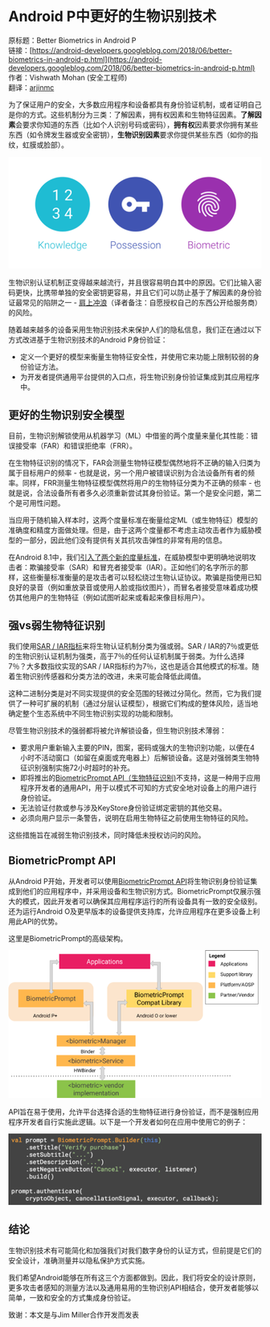 # Android P中更好的生物识别技术

原标题：Better Biometrics in Android P  
链接：[https://android-developers.googleblog.com/2018/06/better-biometrics-in-android-p.html](https://android-developers.googleblog.com/2018/06/better-biometrics-in-android-p.html)  
作者：Vishwath Mohan (安全工程师)  
翻译：[arjinmc](https://github.com/arjinmc)  

为了保证用户的安全，大多数应用程序和设备都具有身份验证机制，或者证明自己是你的方式。这些机制分为三类：了解因素，拥有权因素和生物特征因素。<strong>了解因素</strong>会要求你知道的东西（比如个人识别号码或密码），<strong>拥有权</strong>因素要求你拥有某些东西（如令牌发生器或安全密钥），<strong>生物识别因素</strong>要求你提供某些东西（如你的指纹，虹膜或脸部）。

![img](../images/2018.6.21.sdk.1.png)  

生物识别认证机制正变得越来越流行，并且很容易明白其中的原因。它们比输入密码更快，比携带单独的安全密钥更容易，并且它们可以防止基于了解因素的身份验证最常见的陷阱之一 - [肩上冲浪](https://en.wikipedia.org/wiki/Shoulder_surfing_(computer_security))（译者备注：自愿授权自己的东西公开给服务商）的风险。

随着越来越多的设备采用生物识别技术来保护人们的隐私信息，我们正在通过以下方式改进基于生物识别技术的Android P身份验证：

* 定义一个更好的模型来衡量生物特征安全性，并使用它来功能上限制较弱的身份验证方法。
* 为开发者提供通用平台提供的入口点，将生物识别身份验证集成到其应用程序中。

## 更好的生物识别安全模型

目前，生物识别解锁使用从机器学习（ML）中借鉴的两个度量来量化其性能：错误接受率（FAR）和错误拒绝率（FRR）。

在生物特征识别的情况下，FAR会测量生物特征模型偶然地将不正确的输入归类为属于目标用户的频率 - 也就是说，另一个用户被错误识别为合法设备所有者的频率。同样，FRR测量生物特征模型偶然将用户的生物特征分类为不正确的频率 - 也就是说，合法设备所有者多久必须重新尝试其身份验证。第一个是安全问题，第二个是可用性问题。

当应用于随机输入样本时，这两个度量标准在衡量给定ML（或生物特征）模型的准确度和精度方面做处理。但是，由于这两个度量都不考虑主动攻击者作为威胁模型的一部分，因此他们没有提供有关其抗攻击弹性的非常有用的信息。

在Android 8.1中，我们[引入了两个新的度量标准](https://source.android.com/security/biometric/)，在威胁模型中更明确地说明攻击者：欺骗接受率（SAR）和冒充者接受率（IAR）。正如他们的名字所示的那样，这些衡量标准衡量的是攻击者可以轻松绕过生物认证协议。欺骗是指使用已知良好的录音（例如重放录音或使用人脸或指纹图片），而冒名者接受意味着成功模仿其他用户的生物特征（例如试图听起来或看起来像目标用户）。

## 强vs弱生物特征识别

我们使用[SAR / IAR指标](https://source.android.com/security/biometric/#metrics)来将生物认证机制分类为强或弱。SAR / IAR的7％或更低的生物识别认证机制为强类，高于7％的任何认证机制属于弱类。为什么选择7％？大多数指纹实现的SAR / IAR指标约为7％，这也是适合其他模式的标准。随着生物识别传感器和分类方法的改进，未来可能会降低此阈值。

这种二进制分类是对不同实现提供的安全范围的轻微过分简化。然而，它为我们提供了一种可扩展的机制（通过分层认证模型），根据它们构成的整体风险，适当地确定整个生态系统中不同生物识别实现的功能和限制。

尽管生物识别技术的强弱都将被允许解锁设备，但生物识别技术薄弱：

* 要求用户重新输入主要的PIN，图案，密码或强大的生物识别功能，以便在4小时不活动窗口（如留在桌面或充电器上）后解锁设备。这是对强弱类生物特征识别强制实施72小时超时的补充。
* 即将推出的[BiometricPrompt API（生物特征识别)](https://developer.android.com/reference/android/hardware/biometrics/BiometricPrompt)不支持，这是一种用于应用程序开发者的通用API，用于以模式不可知的方式安全地对设备上的用户进行身份验证。
* 无法验证付款或参与涉及KeyStore身份验证绑定密钥的其他交易。
* 必须向用户显示一条警告，说明在启用生物特征之前使用生物特征的风险。

这些措施旨在减弱生物识别技术，同时降低未授权访问的风险。

## BiometricPrompt API
从Android P开始，开发者可以使用[BiometricPrompt API](https://developer.android.com/reference/android/hardware/biometrics/BiometricPrompt)将生物识别身份验证集成到他们的应用程序中，并采用设备和生物识别方式。BiometricPrompt仅展示强大的模式，因此开发者可以确保其应用程序运行的所有设备具有一致的安全级别。还为运行Android O及更早版本的设备提供支持库，允许应用程序在更多设备上利用此API的优势。

这里是BiometricPrompt的高级架构。

![img](../images/2018.6.21.sdk.2.png)  

API旨在易于使用，允许平台选择合适的生物特征进行身份验证，而不是强制应用程序开发者自行实施此逻辑。以下是一个开发者如何在应用中使用它的例子：

![img](../images/2018.6.21.sdk.3.png)  

## 结论

生物识别技术有可能简化和加强我们对我们数字身份的认证方式，但前提是它们的安全设计，准确测量并以隐私保护方式实施。

我们希望Android能够在所有这三个方面都做到。因此，我们将安全的设计原则，更多攻击者感知的测量方法以及通用易用的生物识别API相结合，使开发者能够以简单，一致和安全的方式集成身份验证。

致谢：本文是与Jim Miller合作开发而发表